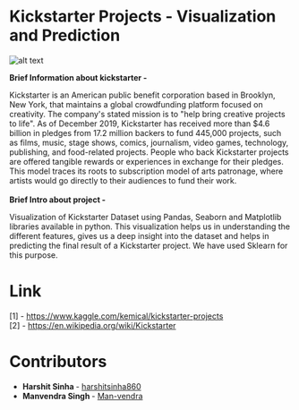 # Kickstarter Projects - Visualization and Prediction </br>

![alt text](http://startuphyderabad.com/wp-content/uploads/2014/04/kickstarter-logo_.jpg)

<b>Brief Information about kickstarter - </b>

Kickstarter is an American public benefit corporation based in Brooklyn, New York, that maintains a global crowdfunding platform focused on creativity. The company's stated mission is to "help bring creative projects to life". As of December 2019, Kickstarter has received more than $4.6 billion in pledges from 17.2 million backers to fund 445,000 projects, such as films, music, stage shows, comics, journalism, video games, technology, publishing, and food-related projects.
People who back Kickstarter projects are offered tangible rewards or experiences in exchange for their pledges. This model traces its roots to subscription model of arts patronage, where artists would go directly to their audiences to fund their work. 
<br> </br>
<b>Brief Intro about project - </b> 

Visualization of Kickstarter Dataset using Pandas, Seaborn and Matplotlib libraries available in python.
This visualization helps us in understanding the different features, gives us a deep insight into the dataset and helps in predicting the final result of a Kickstarter project.
We have used Sklearn for this purpose.

# Link </br>
[1] - https://www.kaggle.com/kemical/kickstarter-projects <br>
[2] - https://en.wikipedia.org/wiki/Kickstarter

# Contributors
* <b> Harshit Sinha </b> - [harshitsinha860](https://github.com/harshitsinha860)
* <b> Manvendra Singh </b> - [Man-vendra](https://github.com/Man-vendra)
